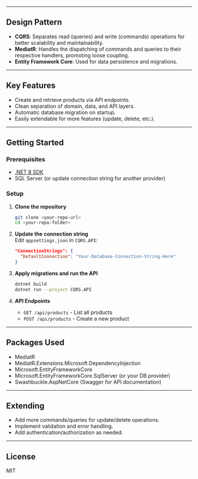 
---

## Design Pattern

- **CQRS**: Separates read (queries) and write (commands) operations for better scalability and maintainability.
- **MediatR**: Handles the dispatching of commands and queries to their respective handlers, promoting loose coupling.
- **Entity Framework Core**: Used for data persistence and migrations.

---

## Key Features

- Create and retrieve products via API endpoints.
- Clean separation of domain, data, and API layers.
- Automatic database migration on startup.
- Easily extendable for more features (update, delete, etc.).

---

## Getting Started

### Prerequisites

- [.NET 8 SDK](https://dotnet.microsoft.com/download)
- SQL Server (or update connection string for another provider)

### Setup

1. **Clone the repository**
    ```sh
    git clone <your-repo-url>
    cd <your-repo-folder>
    ```

2. **Update the connection string**  
   Edit `appsettings.json` in `CQRS.API`:
    ```json
    "ConnectionStrings": {
      "DefaultConnection": "Your-Database-Connection-String-Here"
    }
    ```

3. **Apply migrations and run the API**
    ```sh
    dotnet build
    dotnet run --project CQRS.API
    ```

4. **API Endpoints**
    - `GET /api/products` - List all products
    - `POST /api/products` - Create a new product

---

## Packages Used

- MediatR
- MediatR.Extensions.Microsoft.DependencyInjection
- Microsoft.EntityFrameworkCore
- Microsoft.EntityFrameworkCore.SqlServer (or your DB provider)
- Swashbuckle.AspNetCore (Swagger for API documentation)

---

## Extending

- Add more commands/queries for update/delete operations.
- Implement validation and error handling.
- Add authentication/authorization as needed.

---

## License

MIT